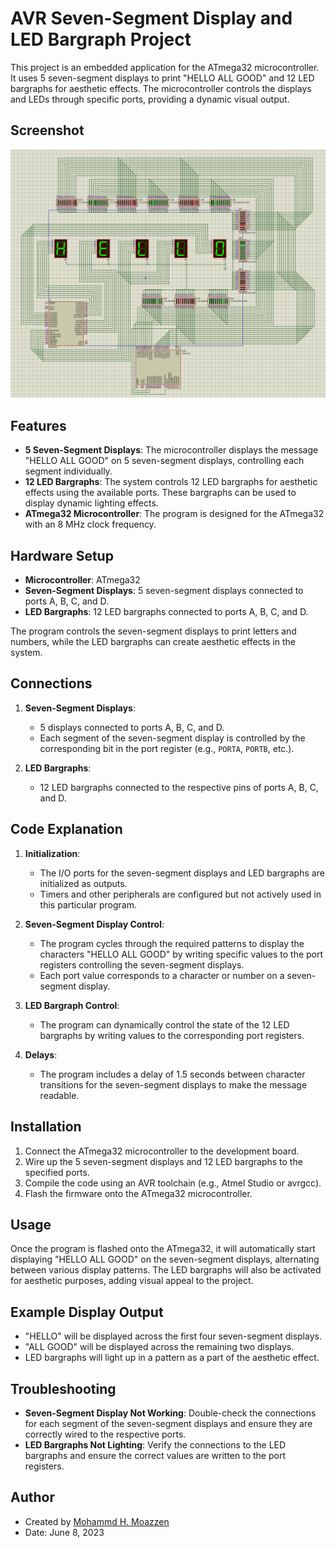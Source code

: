 # AVR Seven-Segment Display and LED Bargraph Project

This project is an embedded application for the ATmega32 microcontroller. It uses 5 seven-segment displays to print "HELLO ALL GOOD" and 12 LED bargraphs for aesthetic effects. The microcontroller controls the displays and LEDs through specific ports, providing a dynamic visual output.

## Screenshot
![Proteus View Screenshot](PImage.png)

## Features

- **5 Seven-Segment Displays**: The microcontroller displays the message "HELLO ALL GOOD" on 5 seven-segment displays, controlling each segment individually.
- **12 LED Bargraphs**: The system controls 12 LED bargraphs for aesthetic effects using the available ports. These bargraphs can be used to display dynamic lighting effects.
- **ATmega32 Microcontroller**: The program is designed for the ATmega32 with an 8 MHz clock frequency.

## Hardware Setup

- **Microcontroller**: ATmega32
- **Seven-Segment Displays**: 5 seven-segment displays connected to ports A, B, C, and D.
- **LED Bargraphs**: 12 LED bargraphs connected to ports A, B, C, and D.
  
The program controls the seven-segment displays to print letters and numbers, while the LED bargraphs can create aesthetic effects in the system.

## Connections

1. **Seven-Segment Displays**: 
   - 5 displays connected to ports A, B, C, and D.
   - Each segment of the seven-segment display is controlled by the corresponding bit in the port register (e.g., `PORTA`, `PORTB`, etc.).

2. **LED Bargraphs**: 
   - 12 LED bargraphs connected to the respective pins of ports A, B, C, and D.

## Code Explanation

1. **Initialization**: 
   - The I/O ports for the seven-segment displays and LED bargraphs are initialized as outputs.
   - Timers and other peripherals are configured but not actively used in this particular program.

2. **Seven-Segment Display Control**:
   - The program cycles through the required patterns to display the characters "HELLO ALL GOOD" by writing specific values to the port registers controlling the seven-segment displays.
   - Each port value corresponds to a character or number on a seven-segment display.

3. **LED Bargraph Control**:
   - The program can dynamically control the state of the 12 LED bargraphs by writing values to the corresponding port registers.

4. **Delays**:
   - The program includes a delay of 1.5 seconds between character transitions for the seven-segment displays to make the message readable.

## Installation

1. Connect the ATmega32 microcontroller to the development board.
2. Wire up the 5 seven-segment displays and 12 LED bargraphs to the specified ports.
3. Compile the code using an AVR toolchain (e.g., Atmel Studio or avrgcc).
4. Flash the firmware onto the ATmega32 microcontroller.

## Usage

Once the program is flashed onto the ATmega32, it will automatically start displaying "HELLO ALL GOOD" on the seven-segment displays, alternating between various display patterns. The LED bargraphs will also be activated for aesthetic purposes, adding visual appeal to the project.

## Example Display Output

- "HELLO" will be displayed across the first four seven-segment displays.
- "ALL GOOD" will be displayed across the remaining two displays.
- LED bargraphs will light up in a pattern as a part of the aesthetic effect.

## Troubleshooting

- **Seven-Segment Display Not Working**: Double-check the connections for each segment of the seven-segment displays and ensure they are correctly wired to the respective ports.
- **LED Bargraphs Not Lighting**: Verify the connections to the LED bargraphs and ensure the correct values are written to the port registers.

## Author

- Created by [Mohammd H. Moazzen](https://github.com/TirdadMH) 
- Date: June 8, 2023